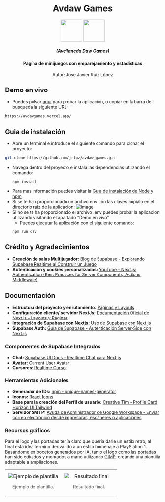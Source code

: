 <div align="center">
  <h1>Avdaw Games</h1>
 <img src="https://github.com/user-attachments/assets/59116941-e50d-4fdb-8649-fd95371e80fc" style="height:70px"/>
  <img src="https://github.com/user-attachments/assets/f813f125-8a95-4d0c-b6b3-d2d609738413" style="height:70px"/>
   <h5>(Avellaneda Daw Games)</h5>
</div>
<div align="center">
  <h4>Pagína de minijuegos con emparejamiento y estadísticas</h4>
  <p>Autor:  Jose Javier Ruiz López</p>
</div>

  ## Demo en vivo
- Puedes pulsar [aquí](https://avdawgames.vercel.app/) para probar la aplicacion, o copiar en la barra de busqueda la siguiente URL:
 ```sh
https://avdawgames.vercel.app/
````

## Guia de instalación
- Abre un terminal e introduce el siguiente comando para clonar el proyecto: 
 ```sh
git clone https://github.com/jrlpz/avdaw_games.git
```
- Navega dentro del proyecto e instala las dependencias utilizando el comando:
   ```sh
  npm install
- Para mas información puedes visitar la [Guía de instalación de Node y npm](https://docs.npmjs.com/downloading-and-installing-node-js-and-npm#checking-your-version-of-npm-and-nodejs)
- Si se te han proporcionado un archvo env con las claves copialo en el directorio raiz de la aplicacion:
![image](https://github.com/user-attachments/assets/37efd2a7-bcdc-4f67-a89d-38e77a36e41e)
- Si no se te ha proporcionado el archivo .env puedes probar la aplicacion utilizando visitando el apartado "Demo en vivo"
  - Puedes ejecutar la aplicación con el siguiente comando:
   ```sh
  npm run dev

## Crédito y Agradecimientos
* **Creación de salas Multijugador:** [Blog de Supabase - Explorando Supabase Realtime al Construir un Juego](https://supabase.com/blog/realtime-game)
* **Autenticación y cookies personalizadas:** [YouTube - Next.js: Authentication (Best Practices for Server Components, Actions, Middleware)](https://www.youtube.com/watch?v=A_V04zQJz64)
## Documentación

 * **Estructura del proyecto y enrutamiento.** [Páginas y Layouts](https://nextjs.org/docs/pages/building-your-application/routing/pages-and-layouts)
 * **Configuración cliente/ servidor NextJs:** [Documentación Oficial de Next.js - Layouts y Páginas](https://nextjs.org/docs/app/getting-started/layouts-and-pages)
 * **Integración de Supabase con Nextjs:** [Uso de Supabase con Next.js](https://supabase.com/docs/guides/getting-started/quickstarts/nextjs)
 * **Supabase Auth:** [Guía de Supabase - Autenticación Server-Side con Next.js](https://supabase.com/docs/guides/auth/server-side/nextjs)

### Componentes de Supabase Integrados
* **Chat:** [Supabase UI Docs - Realtime Chat para Next.js](https://supabase.com/ui/docs/nextjs/realtime-chat)
* **Avatar:** [Current User Avatar](supabase.com/ui/docs/nextjs/current-user-avatar)
* **Cursores:** [Realtime Cursor](https://supabase.com/ui/docs/nextjs/realtime-cursor)

### Herramientas Adicionales
* **Generador de IDs:** [npm - unique-names-generator](https://www.npmjs.com/package/unique-names-generator)
* **Iconos:** [React Icons](https://react-icons.github.io/react-icons)
* **Base para la creación del Perfil de usuario:** [Creative Tim - Profile Card Horizon UI Tailwind](https://www.creative-tim.com/twcomponents/component/profile-card-horizon-ui-tailwind)
* **Servidor SMTP:** [Ayuda de Administrador de Google Workspace - Enviar correo electrónico desde impresoras, escáneres o aplicaciones](https://support.google.com/a/answer/176600?hl=es)
### Recursos gráficos
Para el logo y las portadas tenía claro que quería darle un estilo retro, al final esta idea terminó derivando a un estilo homenaje a PlayStation 1.
Basándome en bocetos generados por IA, tanto el logo como las portadas han sido editados y montados a mano utilizando [GIMP](https://www.gimp.org.es/), creando una plantilla adaptable a ampliaciones.
<table style="width:100%; border:none;">
  <tr style="border:none;">
    <td style="width:50%; text-align:center; vertical-align:top; border:none; padding:10px;">
      <img src="https://github.com/user-attachments/assets/f1f02908-ad71-4cf0-b0ac-484389a1f203" alt="Ejemplo de plantilla" style="max-width:100%; max-height:300px; height:auto; display:block; margin:0 auto;">
      <p style="font-size:0.9em; color:#555;">Ejemplo de plantilla.</p>
    </td>
    <td style="width:50%; text-align:center; vertical-align:top; border:none; padding:10px;">
      <img src="https://github.com/user-attachments/assets/718bdc36-d3cb-49a4-8eec-d8f0489dfee1" alt="Resultado final" style="max-width:100%; max-height:300px; height:auto; display:block; margin:0 auto;">
      <p style="font-size:0.9em; color:#555;">Resultado final.</p>
    </td>
  </tr>
</table>
